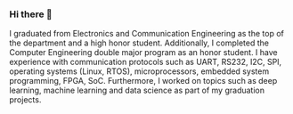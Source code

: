 ### Hi there 👋
I graduated from Electronics and Communication Engineering as the top of the department and a high honor student. Additionally, I completed the Computer Engineering double major program as an honor student.
I have experience with communication protocols such as UART, RS232, I2C, SPI, operating systems (Linux, RTOS), microprocessors, embedded system programming, FPGA, SoC.
Furthermore, I worked on topics such as deep learning, machine learning and data science as part of my graduation projects.
<!--
**mervekarakaya/mervekarakaya** is a ✨ _special_ ✨ repository because its `README.md` (this file) appears on your GitHub profile.

Here are some ideas to get you started:

- 🔭 I’m currently working on ...
- 🌱 I’m currently learning ...
- 👯 I’m looking to collaborate on ...
- 🤔 I’m looking for help with ...
- 💬 Ask me about ...
- 📫 How to reach me: ...
- 😄 Pronouns: ...
- ⚡ Fun fact: ...
-->
